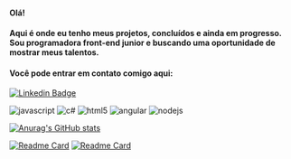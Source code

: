 #### Olá!

#### Aqui é onde eu tenho meus projetos, concluídos e ainda em progresso. Sou programadora front-end junior e buscando uma oportunidade de mostrar meus talentos. 

#### Você pode entrar em contato comigo aqui:
[![Linkedin Badge](https://img.shields.io/badge/Linkedin-323330?style=for-the-badge&logo=linkedin&logoColor=blue)](https://www.linkedin.com/in/gianna-marins-734944234/) &nbsp;

![javascript](https://img.shields.io/badge/JavaScript-323330?style=for-the-badge&logo=javascript&logoColor=F7DF1E)
![c#](https://img.shields.io/badge/C%23-239120?style=for-the-badge&logo=c-sharp&logoColor=white)
![html5](https://img.shields.io/badge/HTML5-E34F26?style=for-the-badge&logo=html5&logoColor=white)
![angular](https://img.shields.io/badge/Angular-DD0031?style=for-the-badge&logo=angular&logoColor=white)
![nodejs](https://img.shields.io/badge/Node.js-339933?style=for-the-badge&logo=nodedotjs&logoColor=white)

[![Anurag's GitHub stats](https://github-readme-stats.vercel.app/api?username=marinsnana&theme=dark)](https://github.com/marinsnana/github-readme-stats)

[![Readme Card](https://github-readme-stats.vercel.app/api/pin/?username=marinsnana&repo=insta-page)](https://github.com/marinsnana/insta-page)
[![Readme Card](https://github-readme-stats.vercel.app/api/pin/?username=marinsnana&repo=jogo-dino)](https://github.com/marinsnana/jogo-dino)

